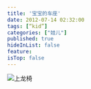 ```yaml
---
title: '宝宝的车座'
date: 2012-07-14 02:32:00
tags: [“kid”]
categories: ["娃儿"]
published: true
hideInList: false
feature: 
isTop: false
---
```



![上龙椅](https://toshaojin.files.wordpress.com/2012/07/tumblr_m75mqpjx1f1r311ono1_640.jpg)
